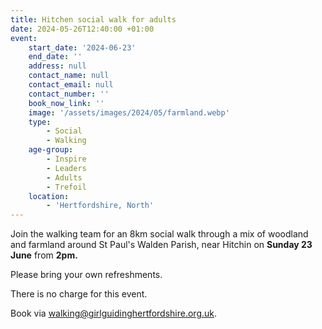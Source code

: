 ```yaml
---
title: Hitchen social walk for adults
date: 2024-05-26T12:40:00 +01:00
event:
    start_date: '2024-06-23'
    end_date: ''
    address: null
    contact_name: null
    contact_email: null
    contact_number: ''
    book_now_link: ''
    image: '/assets/images/2024/05/farmland.webp'
    type:
        - Social
        - Walking
    age-group:
        - Inspire
        - Leaders
        - Adults
        - Trefoil
    location:
        - 'Hertfordshire, North'
---
```

Join the walking team for an 8km social walk through a mix of woodland and farmland around St Paul's Walden Parish, near Hitchin on **Sunday 23 June** from **2pm.**

Please bring your own refreshments.

There is no charge for this event.

Book via <walking@girlguidinghertfordshire.org.uk>.
